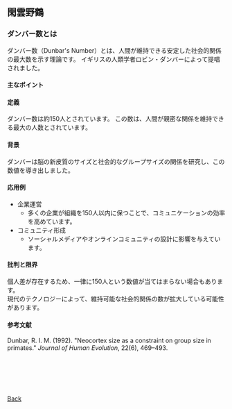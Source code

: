 ## 閑雲野鶴

### ダンバー数とは
ダンバー数（Dunbar's Number）とは、人間が維持できる安定した社会的関係の最大数を示す理論です。
イギリスの人類学者ロビン・ダンバーによって提唱されました。

#### 主なポイント

#### 定義  
ダンバー数は約150人とされています。
この数は、人間が親密な関係を維持できる最大の人数とされています。

#### 背景  
ダンバーは脳の新皮質のサイズと社会的なグループサイズの関係を研究し、この数値を導き出しました。

#### 応用例  
- 企業運営
  - 多くの企業が組織を150人以内に保つことで、コミュニケーションの効率を高めています。  
- コミュニティ形成
  - ソーシャルメディアやオンラインコミュニティの設計に影響を与えています。

#### 批判と限界  
個人差が存在するため、一律に150人という数値が当てはまらない場合もあります。  
現代のテクノロジーによって、維持可能な社会的関係の数が拡大している可能性があります。

#### 参考文献
Dunbar, R. I. M. (1992). "Neocortex size as a constraint on group size in primates." *Journal of Human Evolution*, 22(6), 469–493.

<p style="margin-top: 100px;"></p>

[Back](./../../)
